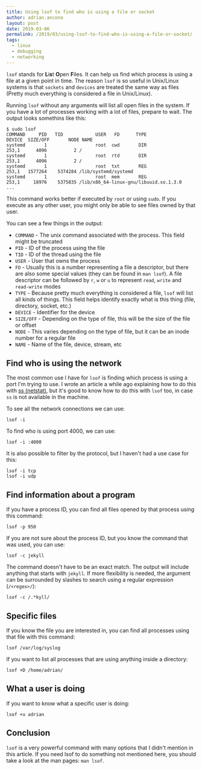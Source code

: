 ```yaml
---
title: Using lsof to find who is using a file or socket
author: adrian.ancona
layout: post
date: 2019-03-06
permalink: /2019/03/using-lsof-to-find-who-is-using-a-file-or-socket/
tags:
  - linux
  - debugging
  - networking
---
```


`lsof` stands for **L**i**s**t **O**pen **F**iles. It can help us find which process is using a file at a given point in time. The reason `lsof` is so useful in Unix/Linux systems is that `sockets` and `devices` are treated the same way as files (Pretty much everything is considered a file in Unix/Linux).

Running `lsof` without any arguments will list all open files in the system. If you have a lot of processes working with a lot of files, prepare to wait. The output looks somethins like this:

```
$ sudo lsof
COMMAND     PID   TID            USER   FD      TYPE             DEVICE  SIZE/OFF       NODE NAME
systemd       1                  root  cwd       DIR              253,1      4096          2 /
systemd       1                  root  rtd       DIR              253,1      4096          2 /
systemd       1                  root  txt       REG              253,1   1577264    5374284 /lib/systemd/systemd
systemd       1                  root  mem       REG              253,1     18976    5375835 /lib/x86_64-linux-gnu/libuuid.so.1.3.0
...
```

<!--more-->

This command works better if executed by `root` or using `sudo`. If you execute as any other user, you might only be able to see files owned by that user.

You can see a few things in the output:

- `COMMAND` - The unix command associated with the process. This field might be truncated
- `PID` - ID of the process using the file
- `TID` - ID of the thread using the file
- `USER` - User that owns the process
- `FD` - Usually this is a number representing a file a descriptor, but there are also some special values (they can be found in `man lsof`). A file descriptor can be followed by `r`, `w` or `u` to represent `read`, `write` and `read-write` modes
- `TYPE` - Because pretty much everything is considered a file, `lsof` will list all kinds of things. This field helps identify exactly what is this thing (file, directory, socket, etc.)
- `DEVICE` - Identifier for the device
- `SIZE/OFF` - Depending on the type of file, this will be the size of the file or offset
- `NODE` - This varies depending on the type of file, but it can be an inode number for a regular file
- `NAME` - Name of the file, device, stream, etc

## Find who is using the network

The most common use I have for `lsof` is finding which process is using a port I'm trying to use. I wrote an article a while ago explaining how to do this with [ss (netstat)](/2015/10/socket-statistics-with-ss/), but it's good to know how to do this with `lsof` too, in case `ss` is not available in the machine.

To see all the network connections we can use:

```
lsof -i
```

To find who is using port 4000, we can use:

```
lsof -i :4000
```

It is also possible to filter by the protocol, but I haven't had a use case for this:

```
lsof -i tcp
lsof -i udp
```

## Find information about a program

If you have a process ID, you can find all files opened by that process using this command:

```
lsof -p 950
```

If you are not sure about the process ID, but you know the command that was used, you can use:

```
lsof -c jekyll
```

The command doesn't have to be an exact match. The output will include anything that starts with `jekyll`. If more flexibility is needed, the argument can be surrounded by slashes to search using a regular expression (`/<regex>/`):

```
lsof -c /.*kyll/
```

## Specific files

If you know the file you are interested in, you can find all processes using that file with this command:

```
lsof /var/log/syslog
```

If you want to list all processes that are using anything inside a directory:

```
lsof +D /home/adrian/
```

## What a user is doing

If you want to know what a specific user is doing:

```
lsof +u adrian
```

## Conclusion

`lsof` is a very powerful command with many options that I didn't mention in this article. If you need lsof to do something not mentioned here, you should take a look at the man pages: `man lsof`.

